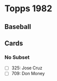 # Topps 1982 
## Baseball

## Cards

### No Subset
- [ ] 325: Jose Cruz<br>
- [ ] 709: Don Money<br>
